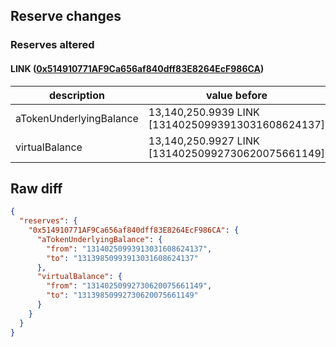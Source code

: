 ## Reserve changes

### Reserves altered

#### LINK ([0x514910771AF9Ca656af840dff83E8264EcF986CA](https://etherscan.io/address/0x514910771AF9Ca656af840dff83E8264EcF986CA))

| description | value before | value after |
| --- | --- | --- |
| aTokenUnderlyingBalance | 13,140,250.9939 LINK [13140250993913031608624137] | 13,139,850.9939 LINK [13139850993913031608624137] |
| virtualBalance | 13,140,250.9927 LINK [13140250992730620075661149] | 13,139,850.9927 LINK [13139850992730620075661149] |


## Raw diff

```json
{
  "reserves": {
    "0x514910771AF9Ca656af840dff83E8264EcF986CA": {
      "aTokenUnderlyingBalance": {
        "from": "13140250993913031608624137",
        "to": "13139850993913031608624137"
      },
      "virtualBalance": {
        "from": "13140250992730620075661149",
        "to": "13139850992730620075661149"
      }
    }
  }
}
```